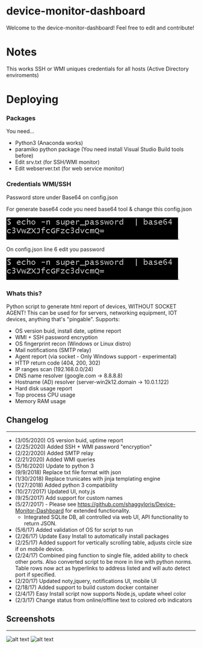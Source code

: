 # device-monitor-dashboard

Welcome to the device-monitor-dashboard! Feel free to edit and contribute!


# Notes


This works SSH or WMI uniques credentials for all hosts (Active Directory enviroments)


# Deploying

### Packages


You need...

- Python3 (Anaconda works)
- paramiko python package (You need install Visual Studio Build tools before)
- Edit srv.txt (for SSH/WMI monitor)
- Edit webserver.txt (for web service monitor)



### Credentials WMI/SSH

Password store under Base64 on config.json

For generate base64 code you need base64 tool & change this config.json



![Generate Base64 string](/img/base64-tool.png "Generate Base64 string").

On config.json line 6 edit you password

![Change Base64 on config.json](/img/base64-tool.png "Change Base64 on config.json").


### Whats this?

Python script to generate html report of devices, WITHOUT SOCKET AGENT!
This can be used for for servers, networking equipment, IOT devices, anything that's "pingable".
Supports:

 * OS version buid, install date, uptime report
 * WMI + SSH password encryption
 * OS fingerprint recon (Windows or Linux distro)
 * Mail notifications (SMTP relay)
 * Agent report (via socket - Only Windows support - experimental) 
 * HTTP return code (404, 200, 302)
 * IP ranges scan (192.168.0.0/24)
 * DNS name resolver (google.com -> 8.8.8.8)
 * Hostname (AD) resolver (server-win2k12.domain -> 10.0.1.122)
 * Hard disk usage report
 * Top process CPU usage
 * Memory RAM usage



## Changelog
---
 - (3/05/2020) OS version buid, uptime report
 - (2/25/2020) Added SSH + WMI password "encryption"
 - (2/22/2020) Added SMTP relay
 - (2/21/2020) Added WMI queries
 - (5/16/2020) Update to python 3
 - (9/9/2018) Replace txt file format with json
 - (1/30/2018) Replace trunicates with jinja templating engine
 - (1/27/2018) Added python 3 compatibility
 - (10/27/2017) Updated UI, noty.js
 - (9/25/2017) Add support for custom names
 - (5/27/2017) - Please see https://github.com/shaggyloris/Device-Monitor-Dashboard for extended functionality.
   - Integrated SQLite DB, all controlled via web UI, API functionality to return JSON.
 - (5/6/17) Added validation of OS for script to run
 - (2/26/17) Update Easy Install to automatically install packages
 - (2/25/17) Added support for vertically scrolling table, adjusts circle size if on mobile device.
 - (2/24/17) Combined ping function to single file, added ability to check other ports. Also converted script to be more in line with python norms. Table rows now act as hyperlinks to address listed and will auto detect port if specified.
 - (2/20/17) Updated noty,jquery, notifications UI, mobile UI
 - (2/18/17) Added support to build custom docker container
 - (2/4/17) Easy Install script now supports Node.js, update wheel color
 - (2/3/17) Change status from online/offline text to colored orb indicators


## Screenshots
---
![alt text](https://i.imgur.com/TPZsef6.png)
![alt text](https://i.imgur.com/PbmueJq.png)

